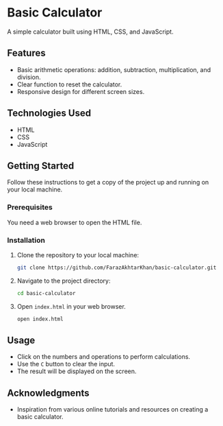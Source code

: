 # Basic Calculator

A simple calculator built using HTML, CSS, and JavaScript.

## Features

- Basic arithmetic operations: addition, subtraction, multiplication, and division.
- Clear function to reset the calculator.
- Responsive design for different screen sizes.

## Technologies Used

- HTML
- CSS
- JavaScript

## Getting Started

Follow these instructions to get a copy of the project up and running on your local machine.

### Prerequisites

You need a web browser to open the HTML file.

### Installation

1. Clone the repository to your local machine:

    ```bash
    git clone https://github.com/FarazAkhtarKhan/basic-calculator.git
    ```

2. Navigate to the project directory:

    ```bash
    cd basic-calculator
    ```

3. Open `index.html` in your web browser.

    ```bash
    open index.html
    ```

## Usage

- Click on the numbers and operations to perform calculations.
- Use the `C` button to clear the input.
- The result will be displayed on the screen.

## Acknowledgments

- Inspiration from various online tutorials and resources on creating a basic calculator.

